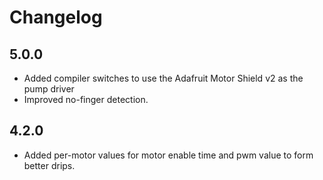 # Changelog

## 5.0.0

* Added compiler switches to use the Adafruit Motor Shield v2 as the pump driver
* Improved no-finger detection.

## 4.2.0

* Added per-motor values for motor enable time and pwm value to form better drips.

